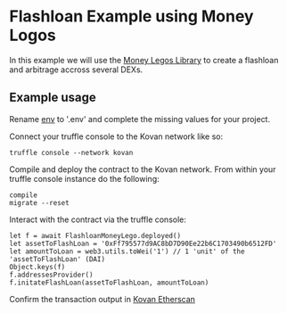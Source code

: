 # Flashloan Example using Money Logos

In this example we will use the [Money Legos Library](https://money-legos.studydefi.com/#/) to create a flashloan and arbitrage accross several DEXs.

## Example usage

Rename [env](./env) to '.env' and complete the missing values for your project.

Connect your truffle console to the Kovan network like so:

```
truffle console --network kovan
```

Compile and deploy the contract to the Kovan network. From within your truffle console instance do the following:

```
compile
migrate --reset
```

Interact with the contract via the truffle console:

```
let f = await FlashloanMoneyLego.deployed()
let assetToFlashLoan = '0xFf795577d9AC8bD7D90Ee22b6C1703490b6512FD'
let amountToLoan = web3.utils.toWei('1') // 1 'unit' of the 'assetToFlashLoan' (DAI)
Object.keys(f)
f.addressesProvider()
f.initateFlashLoan(assetToFlashLoan, amountToLoan)
```

Confirm the transaction output in [Kovan Etherscan](https://kovan.etherscan.io/tx/0xd1f185891e338883852981e3f34e09e1e283b58eae4fc3b3ee5b48d18915113d)
